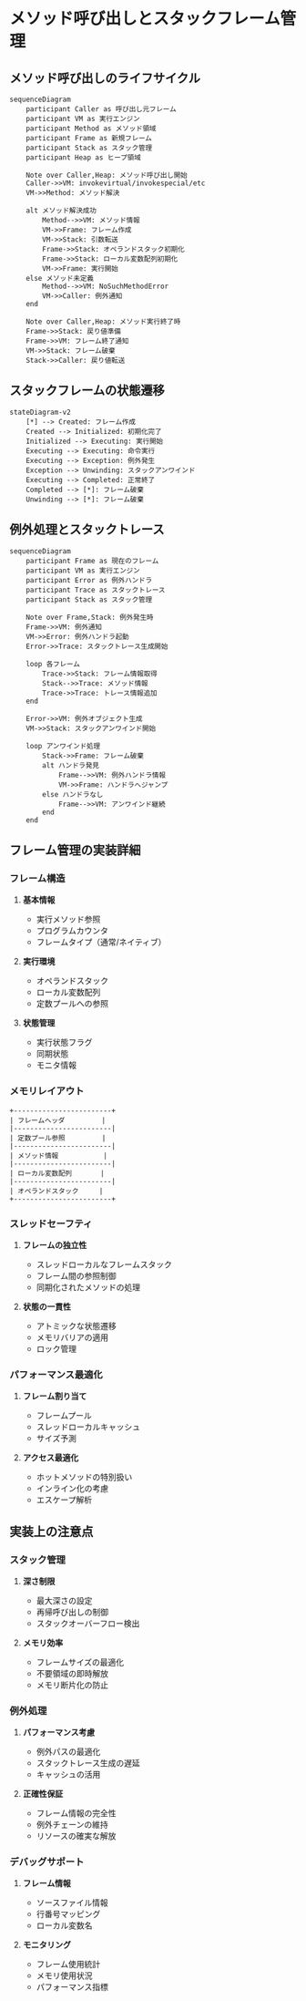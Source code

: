 # メソッド呼び出しとスタックフレーム管理

## メソッド呼び出しのライフサイクル

```mermaid
sequenceDiagram
    participant Caller as 呼び出し元フレーム
    participant VM as 実行エンジン
    participant Method as メソッド領域
    participant Frame as 新規フレーム
    participant Stack as スタック管理
    participant Heap as ヒープ領域

    Note over Caller,Heap: メソッド呼び出し開始
    Caller->>VM: invokevirtual/invokespecial/etc
    VM->>Method: メソッド解決
    
    alt メソッド解決成功
        Method-->>VM: メソッド情報
        VM->>Frame: フレーム作成
        VM->>Stack: 引数転送
        Frame->>Stack: オペランドスタック初期化
        Frame->>Stack: ローカル変数配列初期化
        VM->>Frame: 実行開始
    else メソッド未定義
        Method-->>VM: NoSuchMethodError
        VM->>Caller: 例外通知
    end

    Note over Caller,Heap: メソッド実行終了時
    Frame->>Stack: 戻り値準備
    Frame->>VM: フレーム終了通知
    VM->>Stack: フレーム破棄
    Stack->>Caller: 戻り値転送
```

## スタックフレームの状態遷移

```mermaid
stateDiagram-v2
    [*] --> Created: フレーム作成
    Created --> Initialized: 初期化完了
    Initialized --> Executing: 実行開始
    Executing --> Executing: 命令実行
    Executing --> Exception: 例外発生
    Exception --> Unwinding: スタックアンワインド
    Executing --> Completed: 正常終了
    Completed --> [*]: フレーム破棄
    Unwinding --> [*]: フレーム破棄
```

## 例外処理とスタックトレース

```mermaid
sequenceDiagram
    participant Frame as 現在のフレーム
    participant VM as 実行エンジン
    participant Error as 例外ハンドラ
    participant Trace as スタックトレース
    participant Stack as スタック管理

    Note over Frame,Stack: 例外発生時
    Frame->>VM: 例外通知
    VM->>Error: 例外ハンドラ起動
    Error->>Trace: スタックトレース生成開始
    
    loop 各フレーム
        Trace->>Stack: フレーム情報取得
        Stack-->>Trace: メソッド情報
        Trace->>Trace: トレース情報追加
    end
    
    Error->>VM: 例外オブジェクト生成
    VM->>Stack: スタックアンワインド開始
    
    loop アンワインド処理
        Stack->>Frame: フレーム破棄
        alt ハンドラ発見
            Frame-->>VM: 例外ハンドラ情報
            VM->>Frame: ハンドラへジャンプ
        else ハンドラなし
            Frame-->>VM: アンワインド継続
        end
    end
```

## フレーム管理の実装詳細

### フレーム構造
1. **基本情報**
   - 実行メソッド参照
   - プログラムカウンタ
   - フレームタイプ（通常/ネイティブ）

2. **実行環境**
   - オペランドスタック
   - ローカル変数配列
   - 定数プールへの参照

3. **状態管理**
   - 実行状態フラグ
   - 同期状態
   - モニタ情報

### メモリレイアウト
```
+------------------------+
| フレームヘッダ         |
|------------------------|
| 定数プール参照         |
|------------------------|
| メソッド情報           |
|------------------------|
| ローカル変数配列       |
|------------------------|
| オペランドスタック     |
+------------------------+
```

### スレッドセーフティ
1. **フレームの独立性**
   - スレッドローカルなフレームスタック
   - フレーム間の参照制御
   - 同期化されたメソッドの処理

2. **状態の一貫性**
   - アトミックな状態遷移
   - メモリバリアの適用
   - ロック管理

### パフォーマンス最適化
1. **フレーム割り当て**
   - フレームプール
   - スレッドローカルキャッシュ
   - サイズ予測

2. **アクセス最適化**
   - ホットメソッドの特別扱い
   - インライン化の考慮
   - エスケープ解析

## 実装上の注意点

### スタック管理
1. **深さ制限**
   - 最大深さの設定
   - 再帰呼び出しの制御
   - スタックオーバーフロー検出

2. **メモリ効率**
   - フレームサイズの最適化
   - 不要領域の即時解放
   - メモリ断片化の防止

### 例外処理
1. **パフォーマンス考慮**
   - 例外パスの最適化
   - スタックトレース生成の遅延
   - キャッシュの活用

2. **正確性保証**
   - フレーム情報の完全性
   - 例外チェーンの維持
   - リソースの確実な解放

### デバッグサポート
1. **フレーム情報**
   - ソースファイル情報
   - 行番号マッピング
   - ローカル変数名

2. **モニタリング**
   - フレーム使用統計
   - メモリ使用状況
   - パフォーマンス指標